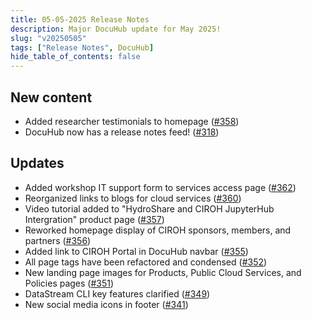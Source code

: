 ```yaml
---
title: 05-05-2025 Release Notes
description: Major DocuHub update for May 2025!
slug: "v20250505"
tags: ["Release Notes", DocuHub]
hide_table_of_contents: false
---
```


## New content
- Added researcher testimonials to homepage ([#358](https://github.com/CIROH-UA/ciroh-ua_website/pull/358))
- DocuHub now has a release notes feed! ([#318](https://github.com/CIROH-UA/ciroh-ua_website/pull/318))

## Updates
- Added workshop IT support form to services access page ([#362](https://github.com/CIROH-UA/ciroh-ua_website/pull/362))
- Reorganized links to blogs for cloud services ([#360](https://github.com/CIROH-UA/ciroh-ua_website/pull/360))
- Video tutorial added to "HydroShare and CIROH JupyterHub Intergration" product page ([#357](https://github.com/CIROH-UA/ciroh-ua_website/pull/357))
- Reworked homepage display of CIROH sponsors, members, and partners ([#356](https://github.com/CIROH-UA/ciroh-ua_website/pull/356))
- Added link to CIROH Portal in DocuHub navbar ([#355](https://github.com/CIROH-UA/ciroh-ua_website/pull/355))
- All page tags have been refactored and condensed ([#352](https://github.com/CIROH-UA/ciroh-ua_website/pull/352))
- New landing page images for Products, Public Cloud Services, and Policies pages ([#351](https://github.com/CIROH-UA/ciroh-ua_website/pull/351))
- DataStream CLI key features clarified ([#349](https://github.com/CIROH-UA/ciroh-ua_website/pull/349))
- New social media icons in footer ([#341](https://github.com/CIROH-UA/ciroh-ua_website/pull/341))

<!-- truncate -->